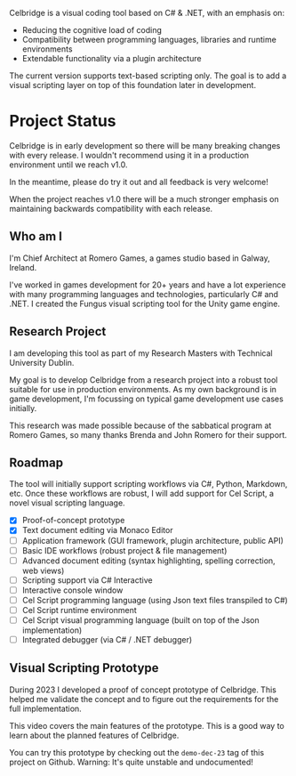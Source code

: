 Celbridge is a visual coding tool based on C# & .NET, with an emphasis on:

- Reducing the cognitive load of coding
- Compatibility between programming languages, libraries and runtime environments
- Extendable functionality via a plugin architecture

The current version supports text-based scripting only. The goal is to add a visual scripting
layer on top of this foundation later in development.

# Project Status

Celbridge is in early development so there will be many breaking changes with every release. 
I wouldn't recommend using it in a production environment until we reach v1.0. 

In the meantime, please do try it out and all feedback is very welcome!

When the project reaches v1.0 there will be a much stronger emphasis on maintaining backwards compatibility 
with each release.

## Who am I

I'm Chief Architect at Romero Games, a games studio based in Galway, Ireland. 

I've worked in games development for 20+ years and have a lot experience with many programming languages
and technologies, particularly C# and .NET. I created the Fungus visual scripting tool for the Unity game engine.

## Research Project

I am developing this tool as part of my Research Masters with Technical University Dublin. 

My goal is to develop Celbridge from a research project into a robust tool suitable for use 
in production environments. As my own background is in game development, I'm focussing on typical game
development use cases initially.

This research was made possible because of the sabbatical program at Romero Games, so many thanks Brenda and John Romero 
for their support.

## Roadmap

The tool will initially support scripting workflows via C#, Python, Markdown, etc. Once these workflows are
robust, I will add support for Cel Script, a novel visual scripting language.

- [x] Proof-of-concept prototype
- [x] Text document editing via Monaco Editor
- [ ] Application framework (GUI framework, plugin architecture, public API)
- [ ] Basic IDE workflows (robust project & file management)
- [ ] Advanced document editing (syntax highlighting, spelling correction, web views)
- [ ] Scripting support via C# Interactive
- [ ] Interactive console window
- [ ] Cel Script programming language (using Json text files transpiled to C#)
- [ ] Cel Script runtime environment
- [ ] Cel Script visual programming language (built on top of the Json implementation)
- [ ] Integrated debugger (via C# / .NET debugger)

## Visual Scripting Prototype

During 2023 I developed a proof of concept prototype of Celbridge. This helped me validate the concept and to figure out the requirements 
for the full implementation.

This video covers the main features of the prototype. This is a good way to learn about the planned features of Celbridge.

You can try this prototype by checking out the `demo-dec-23` tag of this project on Github. Warning: It's quite unstable and undocumented!



